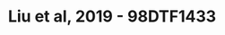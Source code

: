 ---
title: Liu et al, 2019 - 98DTF1433
layout: osd-exhibit
paper: config-liu-2019
figure: 98DTF1433
---